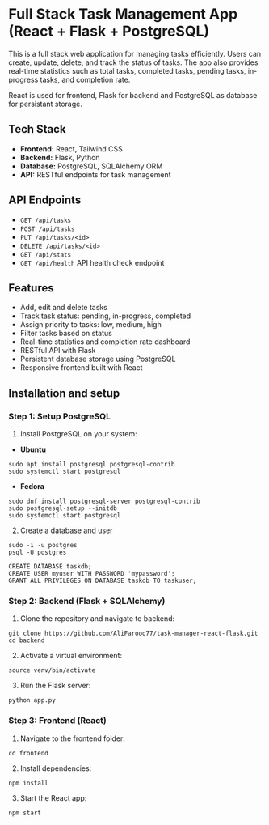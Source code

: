 # Full Stack Task Management App (React + Flask + PostgreSQL)
This is a full stack web application for managing tasks efficiently. Users can create, update, delete, and track the status of tasks. The app also provides real-time statistics such as total tasks, completed tasks, pending tasks, in-progress tasks, and completion rate.

React is used for frontend, Flask for backend and PostgreSQL as database for persistant storage.

## Tech Stack
* **Frontend:** React, Tailwind CSS
* **Backend:** Flask, Python
* **Database:** PostgreSQL, SQLAlchemy ORM
* **API:** RESTful endpoints for task management

## API Endpoints
* `GET /api/tasks`
* `POST /api/tasks`
* `PUT /api/tasks/<id>`
* `DELETE /api/tasks/<id>`
* `GET /api/stats`
* `GET /api/health` API health check endpoint


## Features
* Add, edit and delete tasks
* Track task status: pending, in-progress, completed
* Assign priority to tasks: low, medium, high
* Filter tasks based on status
* Real-time statistics and completion rate dashboard
* RESTful API with Flask
* Persistent database storage using PostgreSQL
* Responsive frontend built with React

## Installation and setup
### Step 1: Setup PostgreSQL
1. Install PostgreSQL on your system:
* **Ubuntu**
```
sudo apt install postgresql postgresql-contrib
sudo systemctl start postgresql
```

* **Fedora**
```
sudo dnf install postgresql-server postgresql-contrib
sudo postgresql-setup --initdb
sudo systemctl start postgresql
```

2. Create a database and user
```
sudo -i -u postgres
psql -U postgres

CREATE DATABASE taskdb;
CREATE USER myuser WITH PASSWORD 'mypassword';
GRANT ALL PRIVILEGES ON DATABASE taskdb TO taskuser;
```
### Step 2: Backend (Flask + SQLAlchemy)
1. Clone the repository and navigate to backend:
```
git clone https://github.com/AliFarooq77/task-manager-react-flask.git
cd backend
```

2. Activate a virtual environment:
```
source venv/bin/activate
```
3. Run the Flask server:
```
python app.py
```

### Step 3: Frontend (React)
1. Navigate to the frontend folder:
```
cd frontend
```

2. Install dependencies:
```
npm install
```

3. Start the React app:
```
npm start
```
